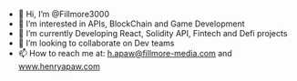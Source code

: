 - 👋 Hi, I’m @Fillmore3000
- 👀 I’m interested in APIs, BlockChain and Game Development
- 🌱 I’m currently Developing React, Solidity API, Fintech and Defi projects
- 💞️ I’m looking to collaborate on Dev teams
- 📫 How to reach me at: h.apaw@fillmore-media.com and www.henryapaw.com

<!---
Fillmore3000/Fillmore3000 is a ✨ special ✨ repository because its `README.md` (this file) appears on your GitHub profile.
You can click the Preview link to take a look at your changes.
--->
